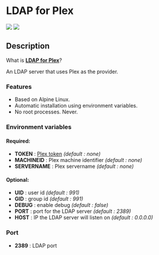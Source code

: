 # LDAP for Plex
[![](https://images.microbadger.com/badges/version/starbix/plex-ldap.svg)](http://microbadger.com/images/starbix/plex-ldap) [![](https://images.microbadger.com/badges/image/starbix/plex-ldap.svg)](http://microbadger.com/images/starbix/plex-ldap)

## Description
What is **[LDAP for Plex](https://github.com/hjone72/LDAP-for-Plex)**?

An LDAP server that uses Plex as the provider.

### Features
- Based on Alpine Linux.
- Automatic installation using environment variables.
- No root processes. Never.

### Environment variables
#### Required:

- **TOKEN** : [Plex token](https://support.plex.tv/articles/204059436-finding-an-authentication-token-x-plex-token/) *(default : none)*
- **MACHINEID** : Plex machine identifier *(default : none)*
- **SERVERNAME** : Plex servername *(default : none)*
#### Optional:

- **UID** : user id *(default : 991)*
- **GID** : group id *(default : 991)*
- **DEBUG** : enable debug *(default : false)*
- **PORT** : port for the LDAP server *(default : 2389)*
- **HOST** : IP the LDAP server will listen on *(default : 0.0.0.0)*

### Port
- **2389** : LDAP port
